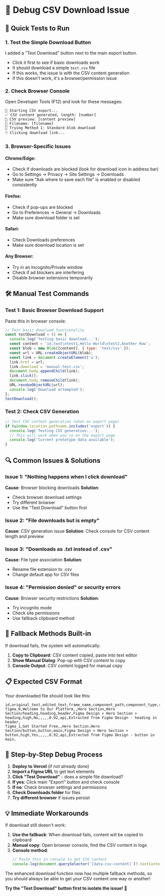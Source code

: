 # 🔧 Debug CSV Download Issue

## 🎯 Quick Tests to Run

### 1. **Test the Simple Download Button**
I added a "Test Download" button next to the main export button.
- Click it first to see if basic downloads work
- It should download a simple `test.csv` file
- If this works, the issue is with the CSV content generation
- If this doesn't work, it's a browser/permission issue

### 2. **Check Browser Console**
Open Developer Tools (F12) and look for these messages:
```
🔄 Starting CSV export...
✅ CSV content generated, length: [number]
📄 CSV preview: [content preview]
📁 Filename: [filename]
🔄 Trying Method 1: Standard blob download
🖱️ Clicking download link...
```

### 3. **Browser-Specific Issues**

#### **Chrome/Edge:**
- Check if downloads are blocked (look for download icon in address bar)
- Go to Settings → Privacy → Site Settings → Downloads
- Make sure "Ask where to save each file" is enabled or disabled consistently

#### **Firefox:**
- Check if pop-ups are blocked
- Go to Preferences → General → Downloads
- Make sure download folder is set

#### **Safari:**
- Check Downloads preferences
- Make sure download location is set

#### **Any Browser:**
- Try in an Incognito/Private window
- Check if ad blockers are interfering
- Disable browser extensions temporarily

## 🛠️ Manual Test Commands

### Test 1: Basic Browser Download Support
Paste this in browser console:
```javascript
// Test basic download functionality
const testDownload = () => {
  console.log('Testing basic download...');
  const content = 'id,text\ntest1,Hello World\ntest2,Another Row';
  const blob = new Blob([content], { type: 'text/csv' });
  const url = URL.createObjectURL(blob);
  const link = document.createElement('a');
  link.href = url;
  link.download = 'manual-test.csv';
  document.body.appendChild(link);
  link.click();
  document.body.removeChild(link);
  URL.revokeObjectURL(url);
  console.log('Download attempted');
};
testDownload();
```

### Test 2: Check CSV Generation
```javascript
// Test CSV content generation (when on export page)
if (window.location.pathname.includes('export')) {
  console.log('Testing CSV generation...');
  // This will work when you're on the export page
  console.log('Current prototype data available');
}
```

## 🔍 Common Issues & Solutions

### Issue 1: "Nothing happens when I click download"
**Cause**: Browser blocking downloads
**Solution**: 
- Check browser download settings
- Try different browser
- Use the "Test Download" button first

### Issue 2: "File downloads but is empty"
**Cause**: CSV generation issue
**Solution**: Check console for CSV content length and preview

### Issue 3: "Downloads as .txt instead of .csv"
**Cause**: File type association
**Solution**: 
- Rename file extension to .csv
- Change default app for CSV files

### Issue 4: "Permission denied" or security errors
**Cause**: Browser security restrictions
**Solution**:
- Try incognito mode
- Check site permissions
- Use fallback clipboard method

## 🚨 Fallback Methods Built-in

If download fails, the system will automatically:

1. **Copy to Clipboard**: CSV content copied, paste into text editor
2. **Show Manual Dialog**: Pop-up with CSV content to copy
3. **Console Output**: CSV content logged for manual copy

## 📋 Expected CSV Format

Your downloaded file should look like this:
```csv
id,original_text,edited_text,frame_name,component_path,component_type,screen_section,hierarchy,priority,is_interactive,font_size,font_weight,nearby_elements,element_role,extraction_confidence,extraction_source,context_notes,image
figma_0,Welcome to Our Platform,,Hero Section,Hero Section/heading,heading,header,Figma Design > Hero Section > heading,high,No,,,,,0.92,api,Extracted from Figma Design - heading in header,
figma_1,Get Started Free,,Hero Section,Hero Section/button,button,main,Figma Design > Hero Section > button,high,Yes,,,,,0.92,api,Extracted from Figma Design - button in main,
```

## 🎯 Step-by-Step Debug Process

1. **Deploy to Vercel** (if not already done)
2. **Import a Figma URL** to get text elements
3. **Click "Test Download"** - does a simple file download?
4. **If yes**: Click main "Export" button and check console
5. **If no**: Check browser settings and permissions
6. **Check Downloads folder** for files
7. **Try different browser** if issues persist

## 💡 Immediate Workarounds

If download still doesn't work:

1. **Use the fallback**: When download fails, content will be copied to clipboard
2. **Manual copy**: Open browser console, find the CSV content in logs
3. **Console method**: 
   ```javascript
   // Paste this in console to get CSV content
   console.log(document.querySelector('[data-csv-content]')?.textContent);
   ```

The enhanced download function now has multiple fallback methods, so you should always be able to get your CSV content one way or another!

**Try the "Test Download" button first to isolate the issue!** 🧪